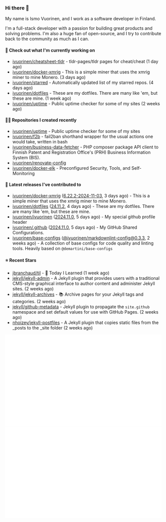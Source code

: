 
### Hi there 👋

My name is Ismo Vuorinen, and I work as a software developer in Finland.

I'm a full-stack developer with a passion for building great products and solving problems.
I'm also a huge fan of open-source, and I try to contribute back to the community as much as I can.

#### 👷 Check out what I'm currently working on

- [ivuorinen/cheatsheet-tldr](https://github.com/ivuorinen/cheatsheet-tldr) - tldr-pages/tldr pages for cheat/cheat (1 day ago)
- [ivuorinen/docker-xmrig](https://github.com/ivuorinen/docker-xmrig) - This is a simple miner that uses the xmrig miner to mine Monero. (3 days ago)
- [ivuorinen/starred](https://github.com/ivuorinen/starred) - Automatically updated list of my starred repos. (4 days ago)
- [ivuorinen/dotfiles](https://github.com/ivuorinen/dotfiles) - These are my dotfiles. There are many like &#39;em, but these are mine. (1 week ago)
- [ivuorinen/uptime](https://github.com/ivuorinen/uptime) - Public uptime checker for some of my sites (2 weeks ago)

#### 👨‍💻 Repositories I created recently

- [ivuorinen/uptime](https://github.com/ivuorinen/uptime) - Public uptime checker for some of my sites
- [ivuorinen/f2b](https://github.com/ivuorinen/f2b) - fail2ban shorthand wrapper for the usual actions one would take, written in bash
- [ivuorinen/business-data-fetcher](https://github.com/ivuorinen/business-data-fetcher) - PHP composer package API client to Finnish Patent and Registration Office&#39;s (PRH) Business Information System (BIS).
- [ivuorinen/renovate-config](https://github.com/ivuorinen/renovate-config)
- [ivuorinen/docker-elk](https://github.com/ivuorinen/docker-elk) - Preconfigured Security, Tools, and Self-Monitoring

#### 🚀 Latest releases I've contributed to

- [ivuorinen/docker-xmrig](https://github.com/ivuorinen/docker-xmrig) ([6.22.2-2024-11-03](https://github.com/ivuorinen/docker-xmrig/releases/tag/6.22.2-2024-11-03), 3 days ago) - This is a simple miner that uses the xmrig miner to mine Monero.
- [ivuorinen/dotfiles](https://github.com/ivuorinen/dotfiles) ([24.11.2](https://github.com/ivuorinen/dotfiles/releases/tag/24.11.2), 4 days ago) - These are my dotfiles. There are many like &#39;em, but these are mine.
- [ivuorinen/ivuorinen](https://github.com/ivuorinen/ivuorinen) ([2024.11.0](https://github.com/ivuorinen/ivuorinen/releases/tag/2024.11.0), 5 days ago) - My special github profile header
- [ivuorinen/.github](https://github.com/ivuorinen/.github) ([2024.11.0](https://github.com/ivuorinen/.github/releases/tag/2024.11.0), 5 days ago) - My GitHub Shared Configurations.
- [ivuorinen/base-configs](https://github.com/ivuorinen/base-configs) ([@ivuorinen/markdownlint-config@0.3.3](https://github.com/ivuorinen/base-configs/releases/tag/%40ivuorinen/markdownlint-config%400.3.3), 2 weeks ago) - A collection of base configs for code quality and linting tools. Heavily based on `@demartini/base-configs`

#### ⭐ Recent Stars

- [jbranchaud/til](https://github.com/jbranchaud/til) - :memo: Today I Learned (1 week ago)
- [jekyll/jekyll-admin](https://github.com/jekyll/jekyll-admin) - A Jekyll plugin that provides users with a traditional CMS-style graphical interface to author content and administer Jekyll sites.  (2 weeks ago)
- [jekyll/jekyll-archives](https://github.com/jekyll/jekyll-archives) - :books: Archive pages for your Jekyll tags and categories. (2 weeks ago)
- [jekyll/github-metadata](https://github.com/jekyll/github-metadata) - Jekyll plugin to propagate the `site.github` namespace and set default values for use with GitHub Pages. (2 weeks ago)
- [nhoizey/jekyll-postfiles](https://github.com/nhoizey/jekyll-postfiles) - A Jekyll plugin that copies static files from the _posts to the _site folder (2 weeks ago)



<picture>
  <source srcset="https://raw.githubusercontent.com/ivuorinen/github-stats/master/generated/overview.svg#gh-dark-mode-only" media="(prefers-color-scheme: dark)" />
  <img src="https://raw.githubusercontent.com/ivuorinen/github-stats/master/generated/overview.svg#gh-light-mode-only" alt="Overview of my activity" />
</picture>
<picture>
  <source srcset="https://raw.githubusercontent.com/ivuorinen/github-stats/master/generated/languages.svg#gh-dark-mode-only" media="(prefers-color-scheme: dark)" />
  <img src="https://raw.githubusercontent.com/ivuorinen/github-stats/master/generated/languages.svg#gh-light-mode-only" alt="Languages I have been using" />
</picture>


